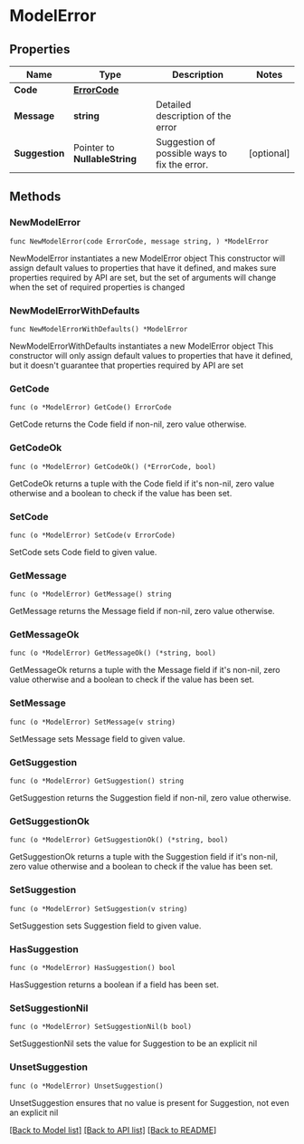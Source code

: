 # ModelError

## Properties

Name | Type | Description | Notes
------------ | ------------- | ------------- | -------------
**Code** | [**ErrorCode**](ErrorCode.md) |  | 
**Message** | **string** | Detailed description of the error | 
**Suggestion** | Pointer to **NullableString** | Suggestion of possible ways to fix the error. | [optional] 

## Methods

### NewModelError

`func NewModelError(code ErrorCode, message string, ) *ModelError`

NewModelError instantiates a new ModelError object
This constructor will assign default values to properties that have it defined,
and makes sure properties required by API are set, but the set of arguments
will change when the set of required properties is changed

### NewModelErrorWithDefaults

`func NewModelErrorWithDefaults() *ModelError`

NewModelErrorWithDefaults instantiates a new ModelError object
This constructor will only assign default values to properties that have it defined,
but it doesn't guarantee that properties required by API are set

### GetCode

`func (o *ModelError) GetCode() ErrorCode`

GetCode returns the Code field if non-nil, zero value otherwise.

### GetCodeOk

`func (o *ModelError) GetCodeOk() (*ErrorCode, bool)`

GetCodeOk returns a tuple with the Code field if it's non-nil, zero value otherwise
and a boolean to check if the value has been set.

### SetCode

`func (o *ModelError) SetCode(v ErrorCode)`

SetCode sets Code field to given value.


### GetMessage

`func (o *ModelError) GetMessage() string`

GetMessage returns the Message field if non-nil, zero value otherwise.

### GetMessageOk

`func (o *ModelError) GetMessageOk() (*string, bool)`

GetMessageOk returns a tuple with the Message field if it's non-nil, zero value otherwise
and a boolean to check if the value has been set.

### SetMessage

`func (o *ModelError) SetMessage(v string)`

SetMessage sets Message field to given value.


### GetSuggestion

`func (o *ModelError) GetSuggestion() string`

GetSuggestion returns the Suggestion field if non-nil, zero value otherwise.

### GetSuggestionOk

`func (o *ModelError) GetSuggestionOk() (*string, bool)`

GetSuggestionOk returns a tuple with the Suggestion field if it's non-nil, zero value otherwise
and a boolean to check if the value has been set.

### SetSuggestion

`func (o *ModelError) SetSuggestion(v string)`

SetSuggestion sets Suggestion field to given value.

### HasSuggestion

`func (o *ModelError) HasSuggestion() bool`

HasSuggestion returns a boolean if a field has been set.

### SetSuggestionNil

`func (o *ModelError) SetSuggestionNil(b bool)`

 SetSuggestionNil sets the value for Suggestion to be an explicit nil

### UnsetSuggestion
`func (o *ModelError) UnsetSuggestion()`

UnsetSuggestion ensures that no value is present for Suggestion, not even an explicit nil

[[Back to Model list]](../README.md#documentation-for-models) [[Back to API list]](../README.md#documentation-for-api-endpoints) [[Back to README]](../README.md)


